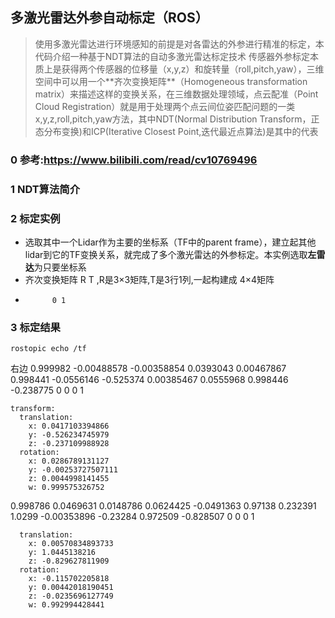 ## 多激光雷达外参自动标定（ROS）

> 使⽤多激光雷达进⾏环境感知的前提是对各雷达的外参进⾏精准的标定，本代码介绍⼀种基于NDT算法的⾃动多激光雷达标定技术
> 传感器外参标定本质上是获得两个传感器的位移量（x,y,z）和旋转量（roll,pitch,yaw），三维空间中可以⽤⼀个**⻬次变换矩阵**（Homogeneous transformation matrix）来描述这样的变换关系，在三维数据处理领域，点云配准（Point Cloud Registration）就是⽤于处理两个点云间位姿匹配问题的⼀类x,y,z,roll,pitch,yaw⽅法，其中NDT(Normal Distribution Transform，正态分布变换)和ICP(Iterative Closest Point,迭代最近点算法)是其中的代表

### 0 参考:https://www.bilibili.com/read/cv10769496

### 1 NDT算法简介

### 2 标定实例
* 选取其中⼀个Lidar作为主要的坐标系（TF中的parent frame），建⽴起其他lidar到它的TF变换关系，就完成了多个激光雷达的外参标定。本实例选取**左雷达**为只要坐标系
* ⻬次变换矩阵 R T ,R是3×3矩阵,T是3行1列,一起构建成 4×4矩阵
*           0 1

### 3 标定结果
```
rostopic echo /tf

```
右边
   0.999982 -0.00488578 -0.00358854   0.0393043
 0.00467867    0.998441  -0.0556146   -0.525374
 0.00385467   0.0555968    0.998446   -0.238775
          0           0           0           1

    transform: 
      translation: 
        x: 0.0417103394866
        y: -0.526234745979
        z: -0.237109988928
      rotation: 
        x: 0.0286789131127
        y: -0.00253727507111
        z: 0.0044998141455
        w: 0.999575326752

   0.998786   0.0469631   0.0148786   0.0624425
 -0.0491363     0.97138    0.232391      1.0299
-0.00353896    -0.23284    0.972509   -0.828507
          0           0           0           1


      translation: 
        x: 0.00570834893733
        y: 1.0445138216
        z: -0.829627811909
      rotation: 
        x: -0.115702205818
        y: 0.00442018190451
        z: -0.0235696127749
        w: 0.992994428441



